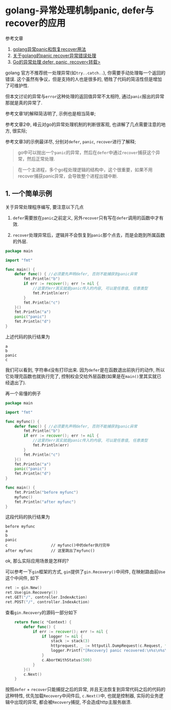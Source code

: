# golang-异常处理机制panic, defer与recover的应用

参考文章

1. [golang异常panic和恢复recover用法](https://blog.csdn.net/ghost911_slb/article/details/7831574)
2. [关于golang的panic recover异常错误处理](http://xiaorui.cc/2016/03/09/%E5%85%B3%E4%BA%8Egolang%E7%9A%84panic-recover%E5%BC%82%E5%B8%B8%E9%94%99%E8%AF%AF%E5%A4%84%E7%90%86/)
3. [Go的异常处理 defer, panic, recover<转载>](https://blog.csdn.net/newsyoung1/article/details/39369667)

golang 官方不推荐统一处理异常(如`try..catch..`), 你需要手动处理每一个返回的错误. 这个虽然有争议，但是支持的人也是很多的, 牺牲了代码的简洁性但是增加了可维护性.

但本文讨论的异常与`error`这种处理的返回值异常不太相符, 通过`panic`报出的异常那就是真的异常了.

参考文章1的解释简洁明了, 示例也是相当简单;

参考文章2中, 峰云对go的异常处理机制的判断很客观, 也讲解了几点需要注意的地方, 很实际;

参考文章3的示例最详尽, 分别对`defer`, `panic`, `recover`进行了解释;

> go中可以抛出一个`panic`的异常，然后在`defer`中通过`recover`捕获这个异常，然后正常处理.

> 在一个主进程，多个go程处理逻辑的结构中，这个很重要，如果不用recover捕获panic异常，会导致整个进程出错中断.

## 1. 一个简单示例

关于异常处理程序编写, 要注意以下几点

1. `defer`需要放在`panic`之前定义, 另外`recover`只有写在`defer`调用的函数中才有效.

2. `recover`处理异常后，逻辑并不会恢复到`panic`那个点去，而是会跑到所属函数的外层.

```go
package main

import "fmt"

func main() {
	defer func() { //必须要先声明defer, 否则不能捕获到panic异常
		fmt.Println("b")
		if err := recover(); err != nil {
			//这里的err其实就是panic传入的内容, 可以是任意值, 任意类型
			fmt.Println(err)
		}
		fmt.Println("c")
	}()
	fmt.Println("a")
	panic("panic")
	fmt.Println("d")
}
```

上述代码的执行结果为

```
a
b
panic
c
```

我们可以看到, 字符串`d`没有打印出来. 因为`defer`是在函数退出前执行的动作, 所以它处理完函数也就执行完了, 控制权会交给外层函数(如果是在`main()`里其实就已经退出了).

再一个易懂的例子

```go
package main

import "fmt"

func myfunc() {
	defer func() { //必须要先声明defer, 否则不能捕获到panic异常
		fmt.Println("b")
		if err := recover(); err != nil {
			//这里的err其实就是panic传入的内容, 可以是任意值, 任意类型
			fmt.Println(err)
		}
		fmt.Println("c")
	}()
	fmt.Println("a")
	panic("panic")
	fmt.Println("d")
}

func main() {
	fmt.Println("before myfunc")
	myfunc()
	fmt.Println("after myfunc")
}
```

这段代码的执行结果为

```
before myfunc
a
b
panic
c                   // myfunc()中的defer执行完毕
after myfunc        // 这里跳出了myfunc()
```

ok, 那么实际应用场景是怎样的? 

可以参考一下`gin`框架的方式, `gin`提供了`gin.Recovery()`中间件, 在映射路由前`Use`这个中间件, 如下

```go
ret := gin.New()
ret.Use(gin.Recovery())
ret.GET("/", controller.IndexAction)
ret.POST("/", controller.IndexAction)
```

查看`gin.Recovery`的源码一部分如下

```go
	return func(c *Context) {
		defer func() {
			if err := recover(); err != nil {
				if logger != nil {
					stack := stack(3)
					httprequest, _ := httputil.DumpRequest(c.Request, false)
					logger.Printf("[Recovery] panic recovered:\n%s\n%s\n%s%s", string(httprequest), err, stack, reset)
				}
				c.AbortWithStatus(500)
			}
		}()
		c.Next()
	}
```

按照`defer` + `recover`只能捕捉之后的异常, 并且无法恢复到异常代码之后的代码的这种特性, 优先加载`Recovery`中间件后, `c.Next()`中, 也就是控制器, 实际的业务逻辑中出现的异常, 都会被`Recovery`捕捉, 不会造成http主服务崩溃.
